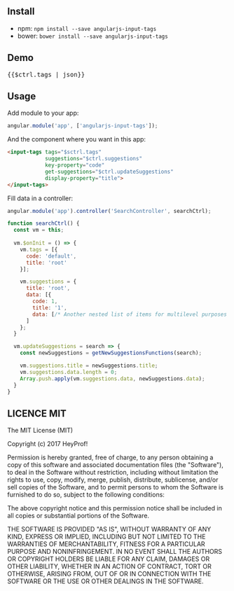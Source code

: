 ## Install

- npm: `npm install --save angularjs-input-tags`
- bower: `bower install --save angularjs-input-tags`

## Demo

<input-tags tags="$ctrl.tags"
            suggestions="$ctrl.suggestions"
            key-property="code"
            display-property="title"
            get-suggestions="$ctrl.updateSuggestions"
            min-length="1">
</input-tags>
<pre>{{$ctrl.tags | json}}</pre>

## Usage

Add module to your app:

```javascript
angular.module('app', ['angularjs-input-tags']);
```

And the component where you want in this app:

```html
<input-tags tags="$sctrl.tags"
            suggestions="$ctrl.suggestions"
            key-property="code"
            get-suggestions="$ctrl.updateSuggestions"
            display-property="title">
</input-tags>
```

Fill data in a controller:

```javascript
angular.module('app').controller('SearchController', searchCtrl);

function searchCtrl() {
  const vm = this;
  
  vm.$onInit = () => {
    vm.tags = [{
      code: 'default',
      title: 'root'
    }];

    vm.suggestions = {
      title: 'root',
      data: [{
        code: 1,
        title: '1',
        data: [/* Another nested list of items for multilevel purposes */]},
      ]
    };
  }

  vm.updateSuggestions = search => {
    const newSuggestions = getNewSuggestionsFunctions(search);

    vm.suggestions.title = newSuggestions.title;
    vm.suggestions.data.length = 0;
    Array.push.apply(vm.suggestions.data, newSuggestions.data);
  }
}
```

## LICENCE MIT

The MIT License (MIT)

Copyright (c) 2017 HeyProf!

Permission is hereby granted, free of charge, to any person obtaining a copy
of this software and associated documentation files (the "Software"), to deal
in the Software without restriction, including without limitation the rights
to use, copy, modify, merge, publish, distribute, sublicense, and/or sell
copies of the Software, and to permit persons to whom the Software is
furnished to do so, subject to the following conditions:

The above copyright notice and this permission notice shall be included in all
copies or substantial portions of the Software.

THE SOFTWARE IS PROVIDED "AS IS", WITHOUT WARRANTY OF ANY KIND, EXPRESS OR
IMPLIED, INCLUDING BUT NOT LIMITED TO THE WARRANTIES OF MERCHANTABILITY,
FITNESS FOR A PARTICULAR PURPOSE AND NONINFRINGEMENT. IN NO EVENT SHALL THE
AUTHORS OR COPYRIGHT HOLDERS BE LIABLE FOR ANY CLAIM, DAMAGES OR OTHER
LIABILITY, WHETHER IN AN ACTION OF CONTRACT, TORT OR OTHERWISE, ARISING FROM,
OUT OF OR IN CONNECTION WITH THE SOFTWARE OR THE USE OR OTHER DEALINGS IN THE
SOFTWARE.
